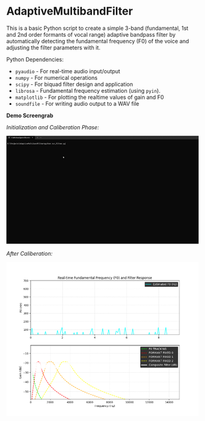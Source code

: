 # AdaptiveMultibandFilter
This is a basic Python script to create a simple 3-band (fundamental, 1st and 2nd order formants of vocal range) adaptive bandpass filter by automatically detecting the fundamental frequency (F0) of the voice and adjusting the filter parameters with it.

Python Dependencies: 
- `pyaudio` - For real-time audio input/output
- `numpy` - For numerical operations
- `scipy` - For biquad filter design and application
- `librosa` - Fundamental frequency estimation (using `pyin`).
- `matplotlib` - For plotting the realtime values of gain and F0
- `soundfile` - For writing audio output to a WAV file

**Demo Screengrab**

_Initialization and Caliberation Phase:_

![Caliberation & Init](https://github.com/Dybios/AdaptiveMultibandFilter/blob/main/docs/caliberation_and_init.gif?raw=true)


_After Caliberation:_

![After caliberation](https://github.com/Dybios/AdaptiveMultibandFilter/blob/main/docs/multiband_output.png?raw=true)
